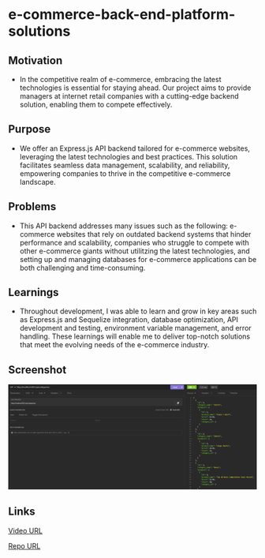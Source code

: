 # e-commerce-back-end-platform-solutions


## Motivation
- In the competitive realm of e-commerce, embracing the latest technologies is essential for staying ahead. Our project aims to provide managers at internet retail companies with a cutting-edge backend solution, enabling them to compete effectively.


## Purpose
- We offer an Express.js API backend tailored for e-commerce websites, leveraging the latest technologies and best practices. This solution facilitates seamless data management, scalability, and reliability, empowering companies to thrive in the competitive e-commerce landscape.


## Problems
- This API backend addresses many issues such as the following: e-commerce websites that rely on outdated backend systems that hinder performance and scalability, companies who struggle to compete with other e-commerce giants without utilitzing the latest technologies, and setting up and managing databases for e-commerce applications can be both challenging and time-consuming.



## Learnings
- Throughout development, I was able to learn and grow in key areas such as Express.js and Sequelize integration, database optimization, API development and testing, environment variable management, and error handling. These learnings will enable me to deliver top-notch solutions that meet the evolving needs of the e-commerce industry.


## Screenshot
![Screenshot of E-Commerce-Back-End-Platform-Solutions](./images/e-commerce-back-end-platform-solutions.png)


## Links
[Video URL](https://drive.google.com/file/d/1mSo1S-Z_ipRCMi51OatmH6YJ5b9-NjI_/view?usp=drive_link)

[Repo URL](https://github.com/XtianHope/e-commerce-back-end-platform-solutions.git)



